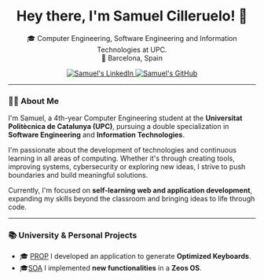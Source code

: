 <h1 align="center">Hey there, I'm Samuel Cilleruelo! 👋</h1>
<p align="center">
  🎓 Computer Engineering, Software Engineering and Information Technologies at UPC.<br>
  📍 Barcelona, Spain
</p>

<p align="center">
  <a href="https://www.linkedin.com/in/samuel-cilleruelo" target="_blank">
    <img src="https://img.shields.io/badge/LinkedIn-0077B5?style=for-the-badge&logo=linkedin&logoColor=white" alt="Samuel's LinkedIn"/>
  </a>
  <a href="https://github.com/2amu" target="_blank">
    <img src="https://img.shields.io/badge/GitHub-181717?style=for-the-badge&logo=github&logoColor=white" alt="Samuel's GitHub"/>
  </a>
</p>

---

### 👨‍💻 About Me

I'm Samuel, a 4th-year Computer Engineering student at the **Universitat Politècnica de Catalunya (UPC)**, pursuing a double specialization in **Software Engineering** and **Information Technologies**.

I'm passionate about the development of technologies and continuous learning in all areas of computing. Whether it's through creating tools, improving systems, cybersecurity or exploring new ideas, I strive to push boundaries and build meaningful solutions.

Currently, I'm focused on **self-learning web and application development**, expanding my skills beyond the classroom and bringing ideas to life through code.

---

### 📚 University & Personal Projects

- 🎓 [PROP](https://github.com/2amu/FIB-PROP) I developed an application to generate **Optimized Keyboards**.
- 🎓[SOA](https://github.com/2amu/FIB-SOA) I implemented **new functionalities** in a **Zeos OS**.

